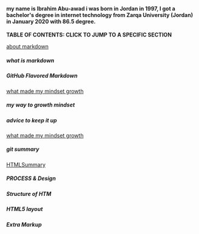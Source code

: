 #### my name is Ibrahim Abu-awad i was born in Jordan in 1997, I got a bachelor's degree in internet technology from Zarqa University (Jordan) in January 2020 with 86.5 degree.


**TABLE OF CONTENTS: CLICK TO JUMP TO A SPECIFIC SECTION**

[about markdown](https://ibrahimabuawad.github.io/reading-notes/MarkDown_Inf)


##### what is markdown
##### GitHub Flavored Markdown

[what made my mindset growth](https://ibrahimabuawad.github.io/reading-notes/myway)

##### my way to growth mindset 
##### advice to keep it up

[what made my mindset growth](https://ibrahimabuawad.github.io/reading-notes/GitSummary)
 
##### git summary 

 [HTMLSummary](https://ibrahimabuawad.github.io/reading-notes/HTMLSummary)
 
##### PROCESS & Design
##### Structure of HTM
##### HTML5 layout
##### Extra Markup





